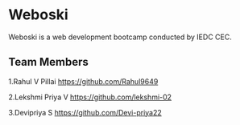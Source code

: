 # Weboski
Weboski is a web development bootcamp conducted by IEDC CEC.

## Team Members
1.Rahul V Pillai https://github.com/Rahul9649

2.Lekshmi Priya V https://github.com/lekshmi-02

3.Devipriya S https://github.com/Devi-priya22

